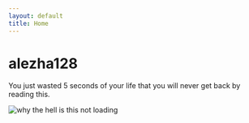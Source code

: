 ```yaml
---
layout: default
title: Home
---
```


# alezha128

You just wasted 5 seconds of your life that you will never get back by reading this.

<img src="https://miro.medium.com/v2/resize:fit:1400/format:webp/1*QkfvLe_Ij3hZKfDf2YC-7Q.png" alt="why the hell is this not loading"/>


